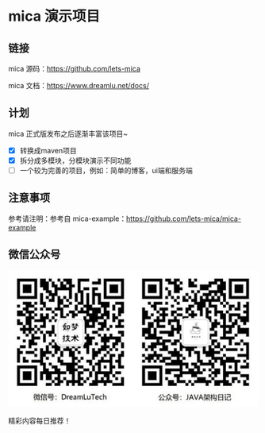# mica 演示项目

## 链接
mica 源码：https://github.com/lets-mica

mica 文档：https://www.dreamlu.net/docs/

## 计划
mica 正式版发布之后逐渐丰富该项目~

* [x] 转换成maven项目
* [x] 拆分成多模块，分模块演示不同功能
* [ ] 一个较为完善的项目，例如：简单的博客，ui端和服务端

## 注意事项
参考请注明：参考自 mica-example：https://github.com/lets-mica/mica-example

## 微信公众号

![如梦技术](docs/img/dreamlu-weixin.jpg)

精彩内容每日推荐！